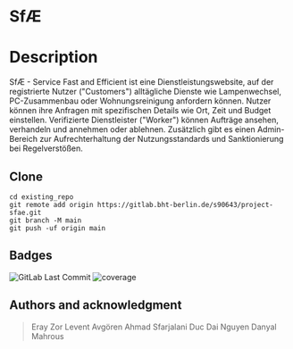 # SfÆ

# Description

SfÆ - Service Fast and Efficient ist eine Dienstleistungswebsite, auf der registrierte Nutzer ("Customers") alltägliche Dienste wie Lampenwechsel, PC-Zusammenbau oder Wohnungsreinigung anfordern können. Nutzer können ihre Anfragen mit spezifischen Details wie Ort, Zeit und Budget einstellen. Verifizierte Dienstleister ("Worker") können Aufträge ansehen, verhandeln und annehmen oder ablehnen. Zusätzlich gibt es einen Admin-Bereich zur Aufrechterhaltung der Nutzungsstandards und Sanktionierung bei Regelverstößen.

## Clone

```
cd existing_repo
git remote add origin https://gitlab.bht-berlin.de/s90643/project-sfae.git
git branch -M main
git push -uf origin main
```


## Badges
![GitLab Last Commit](https://img.shields.io/gitlab/last-commit/project-sfae)
![coverage](https://gitlab.bht-berlin.de/s90643/project-sfae/badges/main/coverage.svg?job=coverage)



## Authors and acknowledgment
> Eray Zor
> Levent Avgören
> Ahmad Sfarjalani
> Duc Dai Nguyen
> Danyal Mahrous
